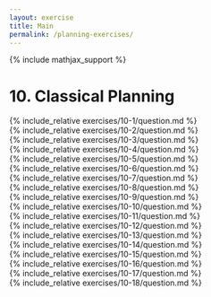 ```yaml
---
layout: exercise
title: Main
permalink: /planning-exercises/
---
```


{% include mathjax_support %}

# 10. Classical Planning  

<div><i class="arrow-up loader" data-chapter="planning-exercises" data-exercise="ex_1" data-rating="0"></i></div>
{% include_relative exercises/10-1/question.md %}

<div><i class="arrow-up loader" data-chapter="planning-exercises" data-exercise="ex_2" data-rating="0"></i></div>
{% include_relative exercises/10-2/question.md %}

<div><i class="arrow-up loader" data-chapter="planning-exercises" data-exercise="ex_3" data-rating="0"></i></div>
{% include_relative exercises/10-3/question.md %}

<div><i class="arrow-up loader" data-chapter="planning-exercises" data-exercise="ex_4" data-rating="0"></i></div>
{% include_relative exercises/10-4/question.md %}

<div><i class="arrow-up loader" data-chapter="planning-exercises" data-exercise="ex_5" data-rating="0"></i></div>
{% include_relative exercises/10-5/question.md %}

<div><i class="arrow-up loader" data-chapter="planning-exercises" data-exercise="ex_6" data-rating="0"></i></div>
{% include_relative exercises/10-6/question.md %}

<div><i class="arrow-up loader" data-chapter="planning-exercises" data-exercise="ex_7" data-rating="0"></i></div>
{% include_relative exercises/10-7/question.md %}

<div><i class="arrow-up loader" data-chapter="planning-exercises" data-exercise="ex_8" data-rating="0"></i></div>
{% include_relative exercises/10-8/question.md %}

<div><i class="arrow-up loader" data-chapter="planning-exercises" data-exercise="ex_9" data-rating="0"></i></div>
{% include_relative exercises/10-9/question.md %}

<div><i class="arrow-up loader" data-chapter="planning-exercises" data-exercise="ex_10" data-rating="0"></i></div>
{% include_relative exercises/10-10/question.md %}

<div><i class="arrow-up loader" data-chapter="planning-exercises" data-exercise="ex_11" data-rating="0"></i></div>
{% include_relative exercises/10-11/question.md %}

<div><i class="arrow-up loader" data-chapter="planning-exercises" data-exercise="ex_12" data-rating="0"></i></div>
{% include_relative exercises/10-12/question.md %}

<div><i class="arrow-up loader" data-chapter="planning-exercises" data-exercise="ex_13" data-rating="0"></i></div>
{% include_relative exercises/10-13/question.md %}

<div><i class="arrow-up loader" data-chapter="planning-exercises" data-exercise="ex_14" data-rating="0"></i></div>
{% include_relative exercises/10-14/question.md %}

<div><i class="arrow-up loader" data-chapter="planning-exercises" data-exercise="ex_15" data-rating="0"></i></div>
{% include_relative exercises/10-15/question.md %}

<div><i class="arrow-up loader" data-chapter="planning-exercises" data-exercise="ex_16" data-rating="0"></i></div>
{% include_relative exercises/10-16/question.md %}

<div><i class="arrow-up loader" data-chapter="planning-exercises" data-exercise="ex_17" data-rating="0"></i></div>
{% include_relative exercises/10-17/question.md %}

<div><i class="arrow-up loader" data-chapter="planning-exercises" data-exercise="ex_18" data-rating="0"></i></div>
{% include_relative exercises/10-18/question.md %}

